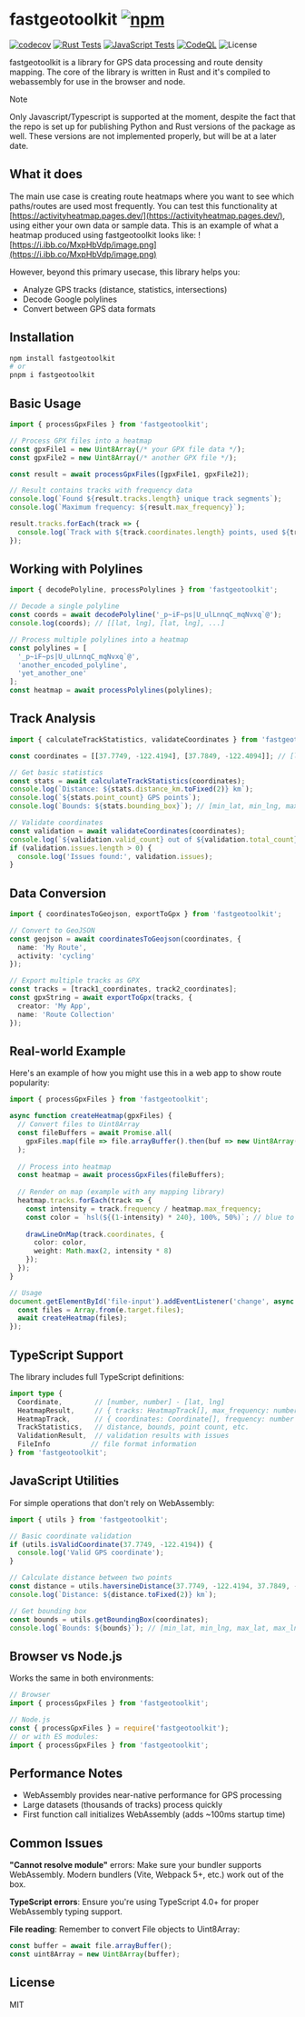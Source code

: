 
# fastgeotoolkit  [![npm](https://img.shields.io/npm/v/fastgeotoolkit)](https://www.npmjs.com/package/fastgeotoolkit)

[![codecov](https://codecov.io/gh/a0a7/fastgeotoolkit/branch/main/graph/badge.svg)](https://codecov.io/gh/a0a7/fastgeotoolkit)
[![Rust Tests](https://github.com/a0a7/fastgeotoolkit/actions/workflows/rust-tests.yml/badge.svg)](https://github.com/a0a7/fastgeotoolkit/actions/workflows/rust-tests.yml)
[![JavaScript Tests](https://github.com/a0a7/fastgeotoolkit/actions/workflows/javascript-tests.yml/badge.svg)](https://github.com/a0a7/fastgeotoolkit/actions/workflows/javascript-tests.yml)
[![CodeQL](https://github.com/a0a7/fastgeotoolkit/actions/workflows/github-code-scanning/codeql/badge.svg)](https://github.com/a0a7/fastgeotoolkit/actions/workflows/github-code-scanning/codeql)
![License](https://img.shields.io/badge/license-MIT-blue)

fastgeotoolkit is a library for GPS data processing and route density mapping. The core of the library is written in Rust and it's compiled to webassembly for use in the browser and node.

> [!NOTE]
> Only Javascript/Typescript is supported at the moment, despite the fact that the repo is set up for publishing Python and Rust versions of the package as well. These versions are not implemented properly, but will be at a later date.

## What it does

The main use case is creating route heatmaps where you want to see which paths/routes are used most frequently. You can test this functionality at [https://activityheatmap.pages.dev/](https://activityheatmap.pages.dev/), using either your own data or sample data. This is an example of what a heatmap produced using fastgeotoolkit looks like:
![https://i.ibb.co/MxpHbVdp/image.png](https://i.ibb.co/MxpHbVdp/image.png)

However, beyond this primary usecase, this library helps you:
- Analyze GPS tracks (distance, statistics, intersections)
- Decode Google polylines 
- Convert between GPS data formats


## Installation

```bash
npm install fastgeotoolkit
# or 
pnpm i fastgeotoolkit
```

## Basic Usage


```typescript
import { processGpxFiles } from 'fastgeotoolkit';

// Process GPX files into a heatmap
const gpxFile1 = new Uint8Array(/* your GPX file data */);
const gpxFile2 = new Uint8Array(/* another GPX file */);

const result = await processGpxFiles([gpxFile1, gpxFile2]);

// Result contains tracks with frequency data
console.log(`Found ${result.tracks.length} unique track segments`);
console.log(`Maximum frequency: ${result.max_frequency}`);

result.tracks.forEach(track => {
  console.log(`Track with ${track.coordinates.length} points, used ${track.frequency} times`);
});
```

## Working with Polylines

```typescript
import { decodePolyline, processPolylines } from 'fastgeotoolkit';

// Decode a single polyline
const coords = await decodePolyline('_p~iF~ps|U_ulLnnqC_mqNvxq`@');
console.log(coords); // [[lat, lng], [lat, lng], ...]

// Process multiple polylines into a heatmap
const polylines = [
  '_p~iF~ps|U_ulLnnqC_mqNvxq`@',
  'another_encoded_polyline',
  'yet_another_one'
];
const heatmap = await processPolylines(polylines);
```

## Track Analysis

```typescript
import { calculateTrackStatistics, validateCoordinates } from 'fastgeotoolkit';

const coordinates = [[37.7749, -122.4194], [37.7849, -122.4094]]; // [lat, lng] pairs

// Get basic statistics
const stats = await calculateTrackStatistics(coordinates);
console.log(`Distance: ${stats.distance_km.toFixed(2)} km`);
console.log(`${stats.point_count} GPS points`);
console.log(`Bounds: ${stats.bounding_box}`); // [min_lat, min_lng, max_lat, max_lng]

// Validate coordinates
const validation = await validateCoordinates(coordinates);
console.log(`${validation.valid_count} out of ${validation.total_count} coordinates are valid`);
if (validation.issues.length > 0) {
  console.log('Issues found:', validation.issues);
}
```

## Data Conversion

```typescript
import { coordinatesToGeojson, exportToGpx } from 'fastgeotoolkit';

// Convert to GeoJSON
const geojson = await coordinatesToGeojson(coordinates, {
  name: 'My Route',
  activity: 'cycling'
});

// Export multiple tracks as GPX
const tracks = [track1_coordinates, track2_coordinates];
const gpxString = await exportToGpx(tracks, {
  creator: 'My App',
  name: 'Route Collection'
});
```

## Real-world Example

Here's an example of how you might use this in a web app to show route popularity:

```typescript
import { processGpxFiles } from 'fastgeotoolkit';

async function createHeatmap(gpxFiles) {
  // Convert files to Uint8Array
  const fileBuffers = await Promise.all(
    gpxFiles.map(file => file.arrayBuffer().then(buf => new Uint8Array(buf)))
  );
  
  // Process into heatmap
  const heatmap = await processGpxFiles(fileBuffers);
  
  // Render on map (example with any mapping library)
  heatmap.tracks.forEach(track => {
    const intensity = track.frequency / heatmap.max_frequency;
    const color = `hsl(${(1-intensity) * 240}, 100%, 50%)`; // blue to red
    
    drawLineOnMap(track.coordinates, {
      color: color,
      weight: Math.max(2, intensity * 8)
    });
  });
}

// Usage
document.getElementById('file-input').addEventListener('change', async (e) => {
  const files = Array.from(e.target.files);
  await createHeatmap(files);
});
```

## TypeScript Support

The library includes full TypeScript definitions:

```typescript
import type { 
  Coordinate,        // [number, number] - [lat, lng]
  HeatmapResult,     // { tracks: HeatmapTrack[], max_frequency: number }
  HeatmapTrack,      // { coordinates: Coordinate[], frequency: number }
  TrackStatistics,   // distance, bounds, point count, etc.
  ValidationResult,  // validation results with issues
  FileInfo          // file format information
} from 'fastgeotoolkit';
```

## JavaScript Utilities

For simple operations that don't rely on WebAssembly:

```typescript
import { utils } from 'fastgeotoolkit';

// Basic coordinate validation
if (utils.isValidCoordinate(37.7749, -122.4194)) {
  console.log('Valid GPS coordinate');
}

// Calculate distance between two points
const distance = utils.haversineDistance(37.7749, -122.4194, 37.7849, -122.4094);
console.log(`Distance: ${distance.toFixed(2)} km`);

// Get bounding box
const bounds = utils.getBoundingBox(coordinates);
console.log(`Bounds: ${bounds}`); // [min_lat, min_lng, max_lat, max_lng]
```

## Browser vs Node.js

Works the same in both environments:

```javascript
// Browser
import { processGpxFiles } from 'fastgeotoolkit';

// Node.js  
const { processGpxFiles } = require('fastgeotoolkit');
// or with ES modules:
import { processGpxFiles } from 'fastgeotoolkit';
```

## Performance Notes

- WebAssembly provides near-native performance for GPS processing
- Large datasets (thousands of tracks) process quickly
- First function call initializes WebAssembly (adds ~100ms startup time)

## Common Issues

**"Cannot resolve module"** errors: Make sure your bundler supports WebAssembly. Modern bundlers (Vite, Webpack 5+, etc.) work out of the box.

**TypeScript errors**: Ensure you're using TypeScript 4.0+ for proper WebAssembly typing support.

**File reading**: Remember to convert File objects to Uint8Array:
```javascript
const buffer = await file.arrayBuffer();
const uint8Array = new Uint8Array(buffer);
```

## License

MIT